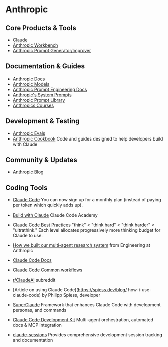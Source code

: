 # Anthropic  

## Core Products & Tools
- [Claude](https://claude.ai/new)  
- [Anthropic Workbench](https://console.anthropic.com/workbench)  
- [Anthropic Prompt Generator/Improver](https://console.anthropic.com/dashboard)  

## Documentation & Guides
- [Anthropic Docs](https://docs.anthropic.com/en/home) 
- [Anthropic Models](https://docs.anthropic.com/en/docs/about-claude/models)  
- [Anthropic Prompt Engineering Docs](https://docs.anthropic.com/en/docs/build-with-claude/prompt-engineering/overview)  
- [Anthropic's System Prompts](https://docs.anthropic.com/en/release-notes/system-prompts)  
- [Anthropic Prompt Library](https://docs.anthropic.com/claude/prompt-library)
- [Anthropics Courses](https://github.com/anthropics/courses)

## Development & Testing
- [Anthropic Evals](https://docs.anthropic.com/en/docs/test-and-evaluate/eval-tool)
- [Anthropic Cookbook](https://github.com/anthropics/anthropic-cookbook) Code and guides designed to help developers build with Claude

## Community & Updates
- [Anthropic Blog](https://www.anthropic.com/blog) 

## Coding Tools
- [Claude Code](https://www.anthropic.com/claude-code)
You can now sign up for a monthly plan (instead of paying per token which quickly adds up).
- [Build with Claude](https://www.anthropic.com/learn/build-with-claude) Claude Code Academy
- [Claude Code Best Practices](https://www.anthropic.com/engineering/claude-code-best-practices) "think" < "think hard" < "think harder" < "ultrathink." Each level allocates progressively more thinking budget for Claude to use.
- [How we built our multi-agent research system](https://www.anthropic.com/engineering/built-multi-agent-research-system) from Engineering at Anthropic

- [Claude Code Docs](https://docs.anthropic.com/en/docs/claude-code/overview) 
- [Claude Code Common workflows](https://docs.anthropic.com/en/docs/claude-code/common-workflows)

- [r/ClaudeAI](https://www.reddit.com/r/ClaudeAI/) subreddit
- [Article on using Claude Code](https://spiess.dev/blog/
how-i-use-claude-code) by Philipp Spiess, developer
- [SuperClaude](https://github.com/NomenAK/SuperClaude) Framework that enhances Claude Code with development personas, and commands
- [Claude Code Development Kit](https://github.com/peterkrueck/Claude-Code-Development-Kit) Multi-agent orchestration, automated docs & MCP integration
- [claude-sessions](https://github.com/iannuttall/claude-sessions) Provides comprehensive development session tracking and documentation

